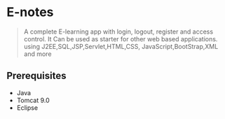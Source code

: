 # E-notes


> A complete E-learning app with login, logout, register and access control. It Can be used as starter for other web based applications. using J2EE,SQL,JSP,Servlet,HTML,CSS, JavaScript,BootStrap,XML and more

## Prerequisites
- Java
- Tomcat 9.0
- Eclipse


